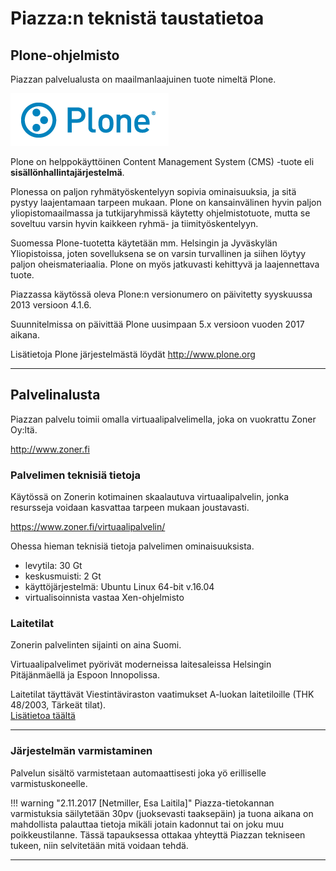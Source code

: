 # Piazza:n teknistä taustatietoa

## Plone-ohjelmisto

Piazzan palvelualusta on maailmanlaajuinen tuote nimeltä Plone.

![Image](kuvat/kuva-101.png)

Plone on helppokäyttöinen Content Management System (CMS) -tuote eli __sisällönhallintajärjestelmä__.

Plonessa on paljon ryhmätyöskentelyyn sopivia ominaisuuksia, ja sitä pystyy laajentamaan tarpeen mukaan.
Plone on kansainvälinen hyvin paljon yliopistomaailmassa ja tutkijaryhmissä käytetty ohjelmistotuote, 
mutta se soveltuu varsin hyvin kaikkeen ryhmä- ja tiimityöskentelyyn. 

Suomessa Plone-tuotetta käytetään mm. Helsingin ja Jyväskylän Yliopistoissa, joten sovelluksena se on 
varsin turvallinen ja siihen löytyy paljon oheismateriaalia. Plone on myös jatkuvasti kehittyvä ja laajennettava tuote.

Piazzassa käytössä oleva Plone:n versionumero on päivitetty syyskuussa 2013 versioon 4.1.6.

Suunnitelmissa on päivittää Plone uusimpaan 5.x versioon vuoden 2017 aikana.

Lisätietoja Plone järjestelmästä löydät <http://www.plone.org>

----

## Palvelinalusta

Piazzan palvelu toimii omalla virtuaalipalvelimella, joka on vuokrattu Zoner Oy:ltä.

http://www.zoner.fi

### Palvelimen teknisiä tietoja

Käytössä on Zonerin kotimainen skaalautuva virtuaalipalvelin, jonka resursseja voidaan kasvattaa tarpeen mukaan joustavasti.

<https://www.zoner.fi/virtuaalipalvelin/>

Ohessa hieman teknisiä tietoja palvelimen ominaisuuksista.

* levytila: 30 Gt
* keskusmuisti: 2 Gt
* käyttöjärjestelmä: Ubuntu Linux 64-bit v.16.04
* virtualisoinnista vastaa Xen-ohjelmisto


### Laitetilat

Zonerin palvelinten sijainti on aina Suomi.

Virtuaalipalvelimet pyörivät moderneissa laitesaleissa Helsingin Pitäjänmäellä ja Espoon Innopolissa.

Laitetilat täyttävät Viestintäviraston vaatimukset A-luokan laitetiloille (THK 48/2003, Tärkeät tilat).<br>
[Lisätietoa täältä](https://www.zoner.fi/tietoa-zonerin-laitetiloista/)

----

### Järjestelmän varmistaminen

Palvelun sisältö varmistetaan automaattisesti joka yö erilliselle varmistuskoneelle.

!!! warning "2.11.2017 [Netmiller, Esa Laitila]"
    Piazza-tietokannan varmistuksia säilytetään 30pv (juoksevasti taaksepäin) ja tuona aikana on mahdollista palauttaa tietoja mikäli jotain kadonnut tai on joku muu poikkeustilanne.
    Tässä tapauksessa ottakaa yhteyttä Piazzan tekniseen tukeen, niin selvitetään mitä voidaan tehdä.

----
